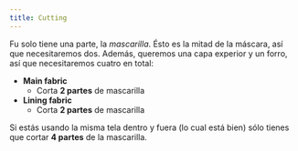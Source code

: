 ```yaml
---
title: Cutting
---
```


Fu solo tiene una parte, la *mascarilla*. Ésto es la mitad de la máscara, así que necesitaremos dos. Además, queremos una capa experior y un forro, así que necesitaremos cuatro en total:

 - **Main fabric**
   - Corta **2 partes** de mascarilla
 - **Lining fabric**
   - Corta **2 partes** de mascarilla

Si estás usando la misma tela dentro y fuera (lo cual está bien) sólo tienes que cortar **4 partes** de la mascarilla.
